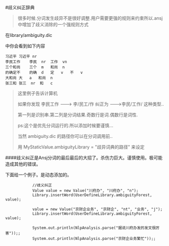 #歧义纠正辞典
> 很多时候.分词发生歧异不是很好调整.用户需要更强的规则来约束所以.ansj中增加了歧义消除的一个强规则方式

在library/ambiguity.dic

中你会看到如下内容

````
习近平	习近平	nr
李民工作	李民	nr	工作	vn
三个和尚	三个	m	和尚	n
的确定不	的确	d	定	v	不	v
大和尚	大	a	和尚	n
张三和	张三	nr	和	c
````
> 这里例子告诉计算机
> 
> 如果你发现 李民工作 ---> 李/民工/作 纠正为 --->李民/工作/
> 这种类型..
> 
> 第一列是识别串.第二列是分词结果.奇数行是词.偶数行是词性.
> 
> ps:这个是优先分词运行的.所以添加时候要谨慎...
> 
> 当然 ambiguity.dic 的路径你可以在分词调用前..
> 
> 用 MyStaticValue.ambiguityLibrary = "歧异词典的路径" 来设定


####歧义纠正是Ansj分词的最后最后的大招了。杀伤力巨大。谨慎使用。极可能造成其他的错误。

下面给一个例子。是动态添加的。

````
			//歧义纠正
			Value value = new Value("川府办", "川府办", "n");
			Library.insertWord(UserDefineLibrary.ambiguityForest, value);
			
			value = new Value("京财企业务", "京财企", "nt", "业务", "j");
			Library.insertWord(UserDefineLibrary.ambiguityForest, value);
			
			System.out.println(NlpAnalysis.parse("据说川府办发的发文很厉害"));;
			System.out.println(NlpAnalysis.parse("京财企业务繁忙"));;
````
